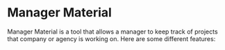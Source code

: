 # Manager Material

Manager Material is a tool that allows a manager to keep track of projects that company or agency is working on. Here are some different features: 